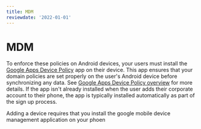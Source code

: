```yaml
---
title: MDM
reviewdate: '2022-01-01'
---
```


# MDM

To enforce these policies on Android devices, your users must install the [Google Apps Device Policy](https://play.google.com/store/apps/details?id=com.google.android.apps.enterprise.dmagent)
app on their device. This app ensures that your domain policies are set properly on the user's Android device before synchronizing any data. See 
[Google Apps Device Policy overview](https://support.google.com/a/users/answer/9453213?visit_id=638004128753002128-4101789084&rd=1) 
for more details. If the app isn't already installed when the user adds their corporate account to their phone, the app is typically installed automatically as part of the sign up process.



Adding a device requires that you install the google mobile device management application on your phoen
